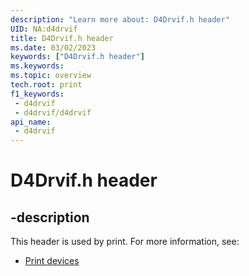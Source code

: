 ```yaml
---
description: "Learn more about: D4Drvif.h header"
UID: NA:d4drvif
title: D4Drvif.h header
ms.date: 03/02/2023
keywords: ["D4Drvif.h header"]
ms.keywords: 
ms.topic: overview
tech.root: print
f1_keywords:
 - d4drvif
 - d4drvif/d4drvif
api_name:
 - d4drvif
---
```


# D4Drvif.h header

## -description

This header is used by print. For more information, see:

- [Print devices](../_print/index.md)
